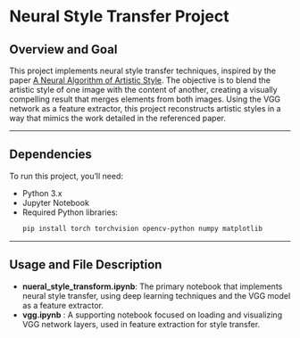 # Neural Style Transfer Project

## Overview and Goal
This project implements neural style transfer techniques, inspired by the paper [A Neural Algorithm of Artistic Style](https://arxiv.org/abs/1508.06576). The objective is to blend the artistic style of one image with the content of another, creating a visually compelling result that merges elements from both images. Using the VGG network as a feature extractor, this project reconstructs artistic styles in a way that mimics the work detailed in the referenced paper.

---

## Dependencies
To run this project, you’ll need:
- Python 3.x
- Jupyter Notebook
- Required Python libraries:
  ```bash
  pip install torch torchvision opencv-python numpy matplotlib
  ```
---

## Usage and File Description

- **nueral_style_transform.ipynb**: The primary notebook that implements neural style transfer, using deep learning techniques and the VGG model as a feature extractor.
- **vgg.ipynb** : A supporting notebook focused on loading and visualizing VGG network layers, used in feature extraction for style transfer.

